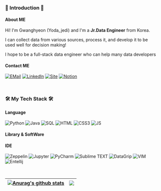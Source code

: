 ### 👋 Introduction 👋
#### About ME

Hi! I'm Gwanghyeon (Yoda_jedi) and I'm a <b>Jr.Data Engineer</b> from Korea.

I can collect data from various sources, process it, and develop it to be used well for decision making!

I hope to be a full-stack data engineer who can help many data developers


#### Contact ME
[![EMail](https://img.shields.io/badge/Email-EA4335?style=for-the-badge&logo=Gmail&logoColor=white)](mailto:zza0423@gmail.com)
[![LinkedIn](https://img.shields.io/badge/LinkedIn-0A66C2?style=for-the-badge&logo=Linkedin&logoColor=white)]()
[![Site](https://img.shields.io/badge/Blog-FF5722?style=for-the-badge&logo=blogger&logoColor=white)](https://yodablog.site)
[![Notion](https://img.shields.io/badge/Notion-000000?style=for-the-badge&logo=Notion&logoColor=white)](https://charm-step-e68.notion.site/ROAD-TO-DATA-ENGINEERING-b422c942a11448cb9af664855b1e43af?pvs=4)

<br/>
  
### 🛠️ My Tech Stack 🛠️
#### Language
![Python](https://img.shields.io/badge/Python-3776AB?style=for-the-badge&logo=Python&logoColor=white)
![Java](https://img.shields.io/badge/Java-007396?style=for-the-badge&logo=Java&logoColor=white)
![SQL](https://img.shields.io/badge/SQL-EEEEEE?style=for-the-badge)
![HTML](https://img.shields.io/badge/HTML-E34F26?style=for-the-badge&logo=HTML5&logoColor=white)
![CSS3](https://img.shields.io/badge/CSS-1572B6?style=for-the-badge&logo=CSS3&logoColor=white)
![JS](https://img.shields.io/badge/JavaScript-F7DF1E?style=for-the-badge&logo=JavaScript&logoColor=white)



#### Library & SoftWare



#### IDE
![Zeppelin](https://img.shields.io/badge/Apache%20Zeppelin-188FFF?style=for-the-badge&logo=apache&logoColor=white)
![Jupyter](https://img.shields.io/badge/Jupyter-F37626?style=for-the-badge&logo=Jupyter&logoColor=white)
![PyCharm](https://img.shields.io/badge/PyCharm-000000?style=for-the-badge&logo=PyCharm&logoColor=white)
![Sublime TEXT](https://img.shields.io/badge/Sublime%20TEXT-FF9800?style=for-the-badge&logo=sublimetext&logoColor=white)
![DataGrip](https://img.shields.io/badge/datagrip-000000?style=for-the-badge&logo=datagrip&logoColor=white)
![VIM](https://img.shields.io/badge/vim-019733?style=for-the-badge&logo=vim&logoColor=white)
![Entellij](https://img.shields.io/badge/intellij-000000?style=for-the-badge&logo=intellijidea&logoColor=white)

<br/>


| <a href="https://github.com/J3llyBe4n"><img align="center" src="https://github-readme-stats.vercel.app/api?username=J3llyBe4n&show_icons=true&include_all_commits=true&theme=buefy&hide_border=true" alt="Anurag's github stats" /></a> | <a href="https://github.com/J3llyBe4n"><img align="center" src="https://github-readme-stats.vercel.app/api/top-langs/?username=J3llyBe4n&layout=compact&theme=buefy&hide_border=true" /></a> |
| ------------- | ------------- |



<!--
**J3llyBe4n/J3llyBe4n* is a ✨ _special_ ✨ repository because its `README.md` (this file) appears on your GitHub profile.


Here are some ideas to get you started:

- 🔭 I’m currently working on ...
- 🌱 I’m currently learning ...
- 👯 I’m looking to collaborate on ...
- 🤔 I’m looking for help with ...
- 💬 Ask me about ...
- 📫 How to reach me: ...
- 😄 Pronouns: ...
- ⚡ Fun fact: ...
-->
